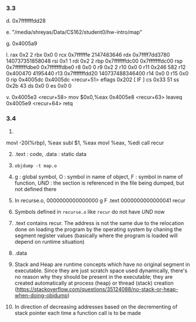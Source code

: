### 3.3
d. 0x7fffffffdd28

e. "/media/shreyas/Data/CS162/student0/hw-intro/map"

g. 0x4005a9

l.
rax            0x2      2
rbx            0x0      0
rcx            0x7ffffffe       2147483646
rdx            0x7ffff7dd3780   140737351858048
rsi            0x1      1
rdi            0x2      2
rbp            0x7fffffffdc00   0x7fffffffdc00
rsp            0x7fffffffdbe0   0x7fffffffdbe0
r8             0x0      0
r9             0x2      2
r10            0x0      0
r11            0x246    582
r12            0x400470 4195440
r13            0x7fffffffdd20   140737488346400
r14            0x0      0
r15            0x0      0
rip            0x4005dc 0x4005dc <recur+51>
eflags         0x202    [ IF ]
cs             0x33     51
ss             0x2b     43
ds             0x0      0
es             0x0      0

v.
0x4005e3 <recur+58> mov $0x0,%eax
0x4005e8 <recur+63> leaveq
0x4005e9 <recur+64> retq

### 3.4
1.
movl -20(%rbp), %eax
subl $1, %eax
movl %eax, %edi
call recur

2. .text : code, .data : static data

3. `objdump -t map.o`

4. g : global symbol, O : symbol in name of object, F : symbol in name of function, *UND* : the section is referenced in the file being dumped, but not defined there

5. In recurse.o, 0000000000000000 g     F .text	0000000000000041 recur

6. Symbols defined in `recurse.o` like `recur` do not have *UND* now

7. .text contains recur. The address is not the same due to the relocation done on loading the program by the operating system by chaning the segment register values (basically where the program is loaded will depend on runtime situation)

8. .data

9. Stack and Heap are runtime concepts which have no original segment in executable.
Since they are just scratch space used dynamically, there's no reason why they should be present in the executable; they are created automatically at process (heap) or thread (stack) creation
(https://stackoverflow.com/questions/35124088/no-stack-or-heap-when-doing-objdump)

10. In direction of decreasing addresses based on the decrementing of stack pointer each time a function call is to be made